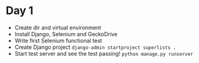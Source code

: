 # Day 1

* Create dir and virtual environment
* Install Django, Selenium and GeckoDrive
* Write first Selenium functional test
* Create Django project `django-admin startproject superlists .`
* Start test server and see the test passing! `python manage.py runserver` 
